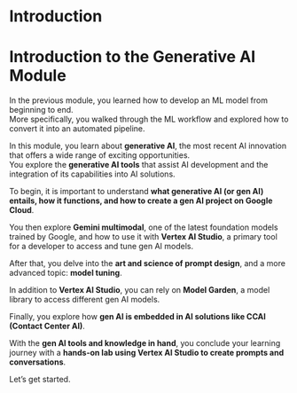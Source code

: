 # Introduction

# **Introduction to the Generative AI Module**

In the previous module, you learned how to develop an ML model from beginning to end.  
More specifically, you walked through the ML workflow and explored how to convert it into an automated pipeline.  

In this module, you learn about **generative AI**, the most recent AI innovation that offers a wide range of exciting opportunities.  
You explore the **generative AI tools** that assist AI development and the integration of its capabilities into AI solutions.  

To begin, it is important to understand **what generative AI (or gen AI) entails, how it functions, and how to create a gen AI project on Google Cloud**.  

You then explore **Gemini multimodal**, one of the latest foundation models trained by Google, and how to use it with **Vertex AI Studio**, a primary tool for a developer to access and tune gen AI models.  

After that, you delve into the **art and science of prompt design**, and a more advanced topic: **model tuning**.  

In addition to **Vertex AI Studio**, you can rely on **Model Garden**, a model library to access different gen AI models.  

Finally, you explore how **gen AI is embedded in AI solutions like CCAI (Contact Center AI)**.  

With the **gen AI tools and knowledge in hand**, you conclude your learning journey with a **hands-on lab using Vertex AI Studio to create prompts and conversations**.  

Let’s get started.

